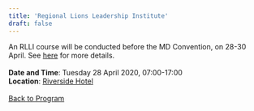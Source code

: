 ```yaml
---
title: 'Regional Lions Leadership Institute'
draft: false
---
```


An RLLI course will be conducted before the MD Convention, on 28-30 April. See [here](/rlli) for more details.
\
\
**Date and Time**: Tuesday 28 April 2020, 07:00-17:00 \
**Location**: [Riverside Hotel](/venue)
\
\
[Back to Program](/program)
